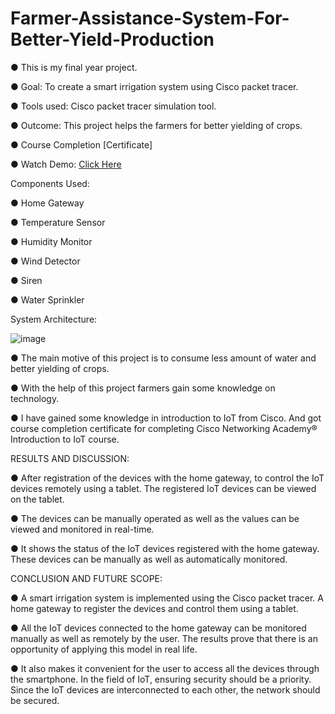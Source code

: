 # Farmer-Assistance-System-For-Better-Yield-Production

● This is my final year project. 

● Goal: To create a smart irrigation system using Cisco packet tracer.

● Tools used: Cisco packet tracer simulation tool.

● Outcome: This project helps the farmers for better yielding of crops.

● Course Completion [Certificate]

● Watch Demo: [Click Here](https://drive.google.com/file/d/1JZakwyb0fHsEQXw8KaWc0EzAAAjyqYBs/view?usp=sharing)

  Components Used:
  
  ● Home Gateway
  
  ● Temperature Sensor
  
  ● Humidity Monitor
  
  ● Wind Detector
  
  ● Siren
  
  ● Water Sprinkler
  
  System Architecture:

  ![image](https://github.com/SathishVemala/Farmer-Assistance-System-For-Better-Yield-Production/assets/92301059/82f8a6a9-f1b8-452d-86c5-06e51e8d2465)


● The main motive of this project is to consume less amount of water and better yielding of crops. 

● With the help of this project farmers gain some knowledge on technology.

● I have gained some knowledge in introduction to IoT from Cisco. And got course completion certificate for completing Cisco Networking Academy® Introduction to
IoT course. 

RESULTS AND DISCUSSION:

● After registration of the devices with the home gateway, to control the IoT 
devices remotely using a tablet. The registered IoT devices can be 
viewed on the tablet.

● The devices can be manually operated as well as the values can be 
viewed and monitored in real-time.

● It shows the status of the IoT devices registered with the home gateway. 
These devices can be manually as well as automatically monitored.

CONCLUSION AND FUTURE SCOPE:

● A smart irrigation system is implemented using the Cisco packet 
tracer. A home gateway to register the devices and control them using 
a tablet.

● All the IoT devices connected to the home gateway can be monitored 
manually as well as remotely by the user. The results prove that there 
is an opportunity of applying this model in real life. 

● It also makes it convenient for the user to access all the devices 
through the smartphone. In the field of IoT, ensuring security should be 
a priority. Since the IoT devices are interconnected to each other, the 
network should be secured.
